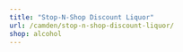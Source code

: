 ```yaml
---
title: "Stop-N-Shop Discount Liquor"
url: /camden/stop-n-shop-discount-liquor/
shop: alcohol
---
```

